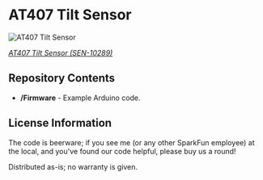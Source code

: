 AT407 Tilt Sensor
=======================

![AT407 Tilt Sensor](https://cdn.sparkfun.com//assets/parts/4/6/8/5/10289-01.jpg)

[*AT407 Tilt Sensor (SEN-10289)*](https://www.sparkfun.com/products/10289)


Repository Contents
-------------------
* **/Firmware** - Example Arduino code. 

License Information
-------------------
The code is beerware; if you see me (or any other SparkFun employee) at the local, and you've found our code helpful, please buy us a round!

Distributed as-is; no warranty is given.
